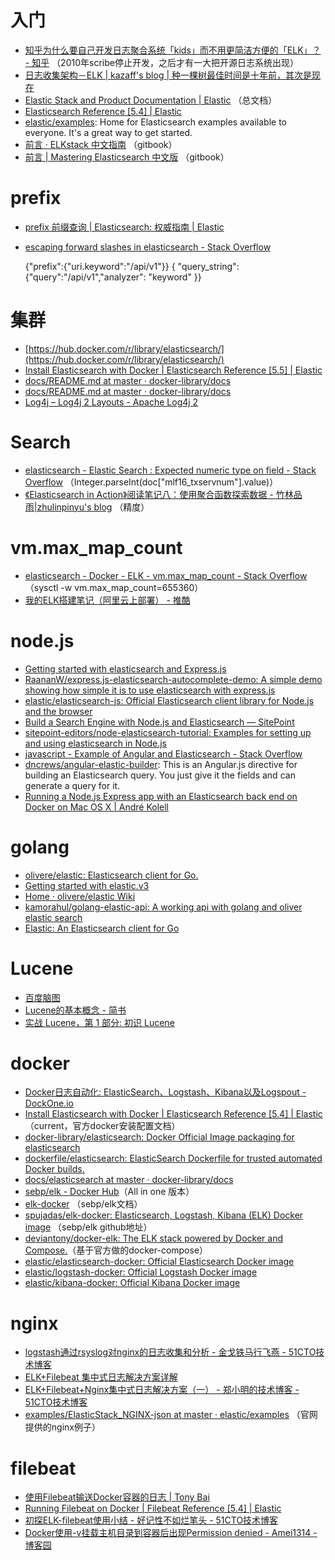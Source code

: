 # 入门

- [知乎为什么要自己开发日志聚合系统「kids」而不用更简洁方便的「ELK」？ - 知乎](https://www.zhihu.com/question/27214433) （2010年scribe停止开发，之后才有一大把开源日志系统出现）
- [日志收集架构－ELK | kazaff's blog | 种一棵树最佳时间是十年前，其次是现在](http://blog.kazaff.me/2015/06/05/%E6%97%A5%E5%BF%97%E6%94%B6%E9%9B%86%E6%9E%B6%E6%9E%84--ELK/)
- [Elastic Stack and Product Documentation | Elastic](https://www.elastic.co/guide/index.html) （总文档）
- [Elasticsearch Reference [5.4] | Elastic](https://www.elastic.co/guide/en/elasticsearch/reference/current/index.html)
- [elastic/examples](https://github.com/elastic/examples): Home for Elasticsearch examples available to everyone. It's a great way to get started.
- [前言 · ELKstack 中文指南](https://kibana.logstash.es/content/) （gitbook）
- [前言 | Mastering Elasticsearch 中文版](https://wizardforcel.gitbooks.io/mastering-elasticsearch/content/index.html) （gitbook）

# prefix

- [prefix 前缀查询 | Elasticsearch: 权威指南 | Elastic](https://www.elastic.co/guide/cn/elasticsearch/guide/current/prefix-query.html)
- [escaping forward slashes in elasticsearch - Stack Overflow](https://stackoverflow.com/questions/31963643/escaping-forward-slashes-in-elasticsearch)

    {"prefix":{"uri.keyword":"/api/v1"}}
    { "query_string": {"query":"\/api/v1","analyzer": "keyword" }}

# 集群

- [https://hub.docker.com/r/library/elasticsearch/](https://hub.docker.com/r/library/elasticsearch/)
- [Install Elasticsearch with Docker | Elasticsearch Reference [5.5] | Elastic](https://www.elastic.co/guide/en/elasticsearch/reference/current/docker.html)
- [docs/README.md at master · docker-library/docs](https://github.com/docker-library/docs/blob/master/elasticsearch/README.md)
- [docs/README.md at master · docker-library/docs](https://github.com/docker-library/docs/blob/master/logstash/README.md)
- [Log4j – Log4j 2 Layouts - Apache Log4j 2](https://logging.apache.org/log4j/2.x/manual/layouts.html)

# Search

- [elasticsearch - Elastic Search : Expected numeric type on field - Stack Overflow](https://stackoverflow.com/questions/44626157/elastic-search-expected-numeric-type-on-field) （Integer.parseInt(doc["mlf16_txservnum"].value)）
- [《Elasticsearch in Action》阅读笔记八：使用聚合函数探索数据 - 竹林品雨|zhulinpinyu's blog](http://blog.zhulinpinyu.com/2016/08/22/elasticsearch-read-notes8-aggs-explore-data/) （精度）

# vm.max_map_count

- [elasticsearch - Docker - ELK - vm.max_map_count - Stack Overflow](https://stackoverflow.com/questions/41064572/docker-elk-vm-max-map-count) （sysctl -w vm.max_map_count=655360）
- [我的ELK搭建笔记（阿里云上部署） - 推酷](http://www.tuicool.com/articles/ZbIZbeR)

# node.js

- [Getting started with elasticsearch and Express.js](https://blog.raananweber.com/2015/11/24/simple-autocomplete-with-elasticsearch-and-node-js/)
- [RaananW/express.js-elasticsearch-autocomplete-demo: A simple demo showing how simple it is to use elasticsearch with express.js](https://github.com/RaananW/express.js-elasticsearch-autocomplete-demo)
- [elastic/elasticsearch-js: Official Elasticsearch client library for Node.js and the browser](https://github.com/elastic/elasticsearch-js)
- [Build a Search Engine with Node.js and Elasticsearch — SitePoint](https://www.sitepoint.com/search-engine-node-elasticsearch/)
- [sitepoint-editors/node-elasticsearch-tutorial: Examples for setting up and using elasticsearch in Node.js](https://github.com/sitepoint-editors/node-elasticsearch-tutorial)
- [javascript - Example of Angular and Elasticsearch - Stack Overflow](https://stackoverflow.com/questions/22661996/example-of-angular-and-elasticsearch)
- [dncrews/angular-elastic-builder](https://github.com/dncrews/angular-elastic-builder): This is an Angular.js directive for building an Elasticsearch query. You just give it the fields and can generate a query for it.
- [Running a Node.js Express app with an Elasticsearch back end on Docker on Mac OS X | André Kolell](http://www.andrekolell.de/blog/running-nodejs-express-app-with-elasticsearch-on-docker-on-mac)

# golang

- [olivere/elastic: Elasticsearch client for Go.](https://github.com/olivere/elastic)
- [Getting started with elastic.v3](https://gist.github.com/olivere/114347ff9d9cfdca7bdc0ecea8b82263)
- [Home · olivere/elastic Wiki](https://github.com/olivere/elastic/wiki)
- [kamorahul/golang-elastic-api: A working api with golang and oliver elastic search](https://github.com/kamorahul/golang-elastic-api)
- [Elastic: An Elasticsearch client for Go](http://olivere.github.io/elastic/)

# Lucene

- [百度脑图](http://naotu.baidu.com/file/28c217f0ae265f2b7fabed2d3bda33ab?token=bf3384588c267201)
- [Lucene的基本概念 - 简书](http://www.jianshu.com/p/23512e8158da)
- [实战 Lucene，第 1 部分: 初识 Lucene](https://www.ibm.com/developerworks/cn/java/j-lo-lucene1/index.html)

# docker

- [Docker日志自动化: ElasticSearch、Logstash、Kibana以及Logspout - DockOne.io](http://dockone.io/article/373)
- [Install Elasticsearch with Docker | Elasticsearch Reference [5.4] | Elastic](https://www.elastic.co/guide/en/elasticsearch/reference/current/docker.html) （current，官方docker安装配置文档）
- [docker-library/elasticsearch: Docker Official Image packaging for elasticsearch](https://github.com/docker-library/elasticsearch)
- [dockerfile/elasticsearch: ElasticSearch Dockerfile for trusted automated Docker builds.](https://github.com/dockerfile/elasticsearch)
- [docs/elasticsearch at master · docker-library/docs](https://github.com/docker-library/docs/tree/master/elasticsearch)
- [sebp/elk - Docker Hub](https://hub.docker.com/r/sebp/elk/)（All in one 版本）
- [elk-docker](http://elk-docker.readthedocs.io/) （sebp/elk文档）
- [spujadas/elk-docker: Elasticsearch, Logstash, Kibana (ELK) Docker image](https://github.com/spujadas/elk-docker) （sebp/elk github地址）
- [deviantony/docker-elk: The ELK stack powered by Docker and Compose.](https://github.com/deviantony/docker-elk)（基于官方做的docker-compose）
- [elastic/elasticsearch-docker: Official Elasticsearch Docker image](https://github.com/elastic/elasticsearch-docker)
- [elastic/logstash-docker: Official Logstash Docker image](https://github.com/elastic/logstash-docker)
- [elastic/kibana-docker: Official Kibana Docker image](https://github.com/elastic/kibana-docker)

# nginx

- [logstash通过rsyslog对nginx的日志收集和分析 - 金戈铁马行飞燕 - 51CTO技术博客](http://bbotte.blog.51cto.com/6205307/1615477)
- [ELK+Filebeat 集中式日志解决方案详解](https://www.ibm.com/developerworks/cn/opensource/os-cn-elk-filebeat/index.html)
- [ELK+Filebeat+Nginx集中式日志解决方案（一） - 郑小明的技术博客 - 51CTO技术博客](http://zhengmingjing.blog.51cto.com/1587142/1907456)
- [examples/ElasticStack_NGINX-json at master · elastic/examples](https://github.com/elastic/examples/tree/master/ElasticStack_NGINX-json) （官网提供的nginx例子）

# filebeat

- [使用Filebeat输送Docker容器的日志 | Tony Bai](http://tonybai.com/2016/03/25/ship-docker-container-log-with-filebeat/)
- [Running Filebeat on Docker | Filebeat Reference [5.4] | Elastic](https://www.elastic.co/guide/en/beats/filebeat/current/running-on-docker.html)
- [初探ELK-filebeat使用小结 - 好记性不如烂笔头 - 51CTO技术博客](http://nosmoking.blog.51cto.com/3263888/1853781)
- [Docker使用-v挂载主机目录到容器后出现Permission denied - Amei1314 - 博客园](http://www.cnblogs.com/linux-wangkun/p/5746107.html)